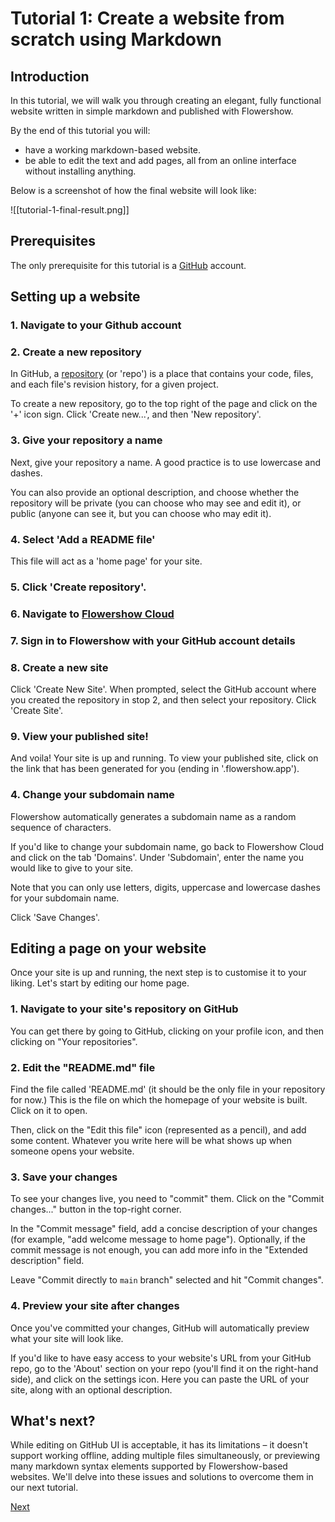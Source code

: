 # Tutorial 1: Create a website from scratch using Markdown

## Introduction

In this tutorial, we will walk you through creating an elegant, fully functional website written in simple markdown and published with Flowershow.

By the end of this tutorial you will:

- have a working markdown-based website.
- be able to edit the text and add pages, all from an online interface without installing anything.

Below is a screenshot of how the final website will look like:

![[tutorial-1-final-result.png]]

## Prerequisites

The only prerequisite for this tutorial is a [GitHub](https://github.com/) account.

## Setting up a website

### 1. Navigate to your Github account

### 2. Create a new repository

In GitHub, a [repository](https://docs.github.com/en/repositories/creating-and-managing-repositories/about-repositories) (or 'repo') is a place that contains your code, files, and each file's revision history, for a given project.

To create a new repository, go to the top right of the page and click on the '+' icon sign. Click  'Create new...', and then 'New repository'.

### 3. Give your repository a name

Next, give your repository a name. A good practice is to use lowercase and dashes.

You can also provide an optional description, and choose whether the repository will be private (you can choose who may see and edit it), or public (anyone can see it, but you can choose who may edit it).

### 4. Select 'Add a README file'

This file will act as a 'home page' for your site.

### 5. Click 'Create repository'. 

### 6. Navigate to [Flowershow Cloud](https://cloud.flowershow.app/) 

### 7. Sign in to Flowershow with your GitHub account details

### 8. Create a new site

Click 'Create New Site'. When prompted, select the GitHub account where you created the repository in stop 2, and then select your repository. Click 'Create Site'.

### 9. View your published site!

And voila! Your site is up and running. To view your published site, click on the link that has been generated for you (ending in '.flowershow.app').

### 4. Change your subdomain name

Flowershow automatically generates a subdomain name as a random sequence of characters. 

If you'd like to change your subdomain name, go back to Flowershow Cloud and click on the tab 'Domains'. Under 'Subdomain', enter the name you would like to give to your site. 

Note that you can only use letters, digits, uppercase and lowercase dashes for your subdomain name. 

Click 'Save Changes'.

## Editing a page on your website

Once your site is up and running, the next step is to customise it to your liking. Let's start by editing our home page.

### 1. Navigate to your site's repository on GitHub

You can get there by going to GitHub, clicking on your profile icon, and then clicking on "Your repositories".

### 2. Edit the "README.md" file

Find the file called 'README.md' (it should be the only file in your repository for now.) This is the file on which the homepage of your website is built. Click on it to open.

Then, click on the "Edit this file" icon (represented as a pencil), and add some content. Whatever you write here will be what shows up when someone opens your website.

### 3. Save your changes

To see your changes live, you need to "commit" them. Click on the "Commit changes..." button in the top-right corner.

In the "Commit message" field, add a concise description of your changes (for example, "add welcome message to home page"). Optionally, if the commit message is not enough, you can add more info in the "Extended description" field.

Leave "Commit directly to `main` branch" selected and hit "Commit changes". 

### 4. Preview your site after changes

Once you've committed your changes, GitHub will automatically preview what your site will look like. 

If you'd like to have easy access to your website's URL from your GitHub repo, go to the 'About' section on your repo (you'll find it on the right-hand side), and click on the settings icon. Here you can paste the URL of your site, along with an optional description.

## What's next?

While editing on GitHub UI is acceptable, it has its limitations – it doesn't support working offline, adding multiple files simultaneously, or previewing many markdown syntax elements supported by Flowershow-based websites. We'll delve into these issues and solutions to overcome them in our next tutorial.

[Next](tutorial-2.md)
